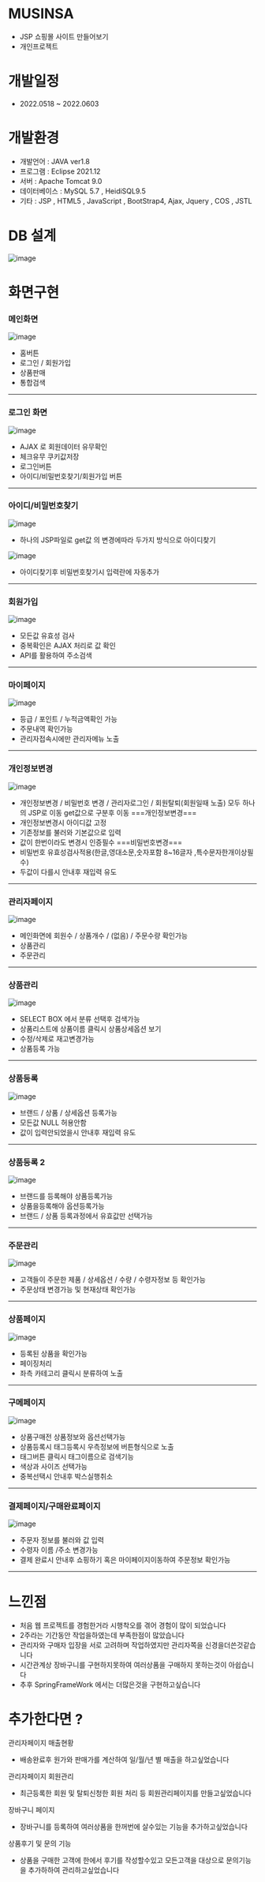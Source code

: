 # MUSINSA
- JSP 쇼핑몰 사이트 만들어보기
- 개인프로젝트
# 개발일정
- 2022.0518 ~ 2022.0603
# 개발환경
- 개발언어 : JAVA ver1.8
- 프로그램 : Eclipse 2021.12
- 서버 : Apache Tomcat 9.0
- 데이터베이스 : MySQL 5.7 , HeidiSQL9.5
- 기타 : JSP , HTML5 , JavaScript , BootStrap4,
       Ajax, Jquery , COS , JSTL 
# DB 설계
![image](https://user-images.githubusercontent.com/102267923/172859685-65b907c0-c551-4950-8b58-978494417daf.png)
# 화면구현

<h3>메인화면</h3>

![image](https://user-images.githubusercontent.com/102267923/172863315-6ddc55ea-1aa2-4e47-9551-67e4e3b29e52.png)
- 홈버튼
- 로그인 / 회원가입
- 상품판매
- 통합검색

<hr/>

<h3>로그인 화면</h3>

![image](https://user-images.githubusercontent.com/102267923/172863970-72df1bf4-9d34-43cb-91b5-ac51b7ae8586.png)
- AJAX 로 회원데이터 유무확인
- 체크유무 쿠키값저장
- 로그인버튼
- 아이디/비밀번호찾기/회원가입 버튼

<hr/>


<h3>아이디/비밀번호찾기</h3>

![image](https://user-images.githubusercontent.com/102267923/172863724-52188f6b-8de9-4855-8ed1-f9248421c072.png)
- 하나의 JSP파일로 get값 의 변경에따라 두가지 방식으로 아이디찾기

![image](https://user-images.githubusercontent.com/102267923/172876459-225527a6-80f3-4b6e-91dc-34bfe274ac41.png)
- 아이디찾기후 비밀번호찾기시 입력란에 자동추가

<hr/>

<h3>회원가입</h3>

![image](https://user-images.githubusercontent.com/102267923/172865135-dfe27251-7695-406e-a240-9d2c8e32f19a.png)
- 모든값 유효성 검사
- 중복확인은 AJAX 처리로 값 확인
- API를 활용하여 주소검색

<hr/>

<h3>마이페이지</h3>

![image](https://user-images.githubusercontent.com/102267923/172864966-f205b327-aeef-4ac1-ab99-bb133e98306c.png)
- 등급 / 포인트 / 누적금액확인 가능
- 주문내역 확인가능
- 관리자접속시에만 관리자메뉴 노출

<hr/>

<h3>개인정보변경</h3>

![image](https://user-images.githubusercontent.com/102267923/172865550-dbd2a17f-2241-4f82-8232-64f1bfb889d0.png)

- 개인정보변경 / 비밀번호 변경 / 관리자로그인 / 회원탈퇴(회원일때 노출) 모두 하나의 JSP로 이동 get값으로 구분후 이동
===개인정보변경===
- 개인정보변경시 아이디값 고정
- 기존정보를 불러와 기본값으로 입력
- 값이 한번이라도 변경시 인증필수
===비밀번호변경===
- 비밀번호 유효성검사적용(한글,영대소문,숫자포함 8~16글자 ,특수문자한개이상필수)
- 두값이 다를시 안내후 재입력 유도

<hr/>

<h3>관리자페이지</h3>

![image](https://user-images.githubusercontent.com/102267923/172866404-fe0c716f-8b6d-40ef-8cee-a006e05c4160.png)
- 메인화면에 회원수 / 상품개수 / (없음) / 주문수량 확인가능
- 상품관리
- 주문관리

<hr/>

<h3>상품관리</h3>

![image](https://user-images.githubusercontent.com/102267923/172866607-d2bd6340-7c6f-4b4f-996e-5d75146b8597.png)
- SELECT BOX 에서 분류 선택후 검색가능
- 상품리스트에 상품이름 클릭시 상품상세옵션 보기
- 수정/삭제로 재고변경가능
- 상품등록 가능

<hr/>

<h3>상품등록</h3>

![image](https://user-images.githubusercontent.com/102267923/172867035-19c1563e-e2f6-4c93-9f34-a4581551149d.png)
- 브랜드 / 상품 / 상세옵션 등록가능
- 모든값 NULL 허용안함
- 값이 입력안되었을시 안내후 재입력 유도

<hr/>

<h3>상품등록 2</h3>

![image](https://user-images.githubusercontent.com/102267923/172867376-24cd18d5-421d-4e13-9358-e988e7273fef.png)
- 브랜드를 등록해야 상품등록가능
- 상품을등록해야 옵션등록가능
- 브랜드 / 상품 등록과정에서 유효값만 선택가능

<hr/>

<h3>주문관리</h3>

![image](https://user-images.githubusercontent.com/102267923/172867474-efcf1d5d-3645-442d-acba-bf8666ec20a2.png)
- 고객들이 주문한 제품 / 상세옵션 / 수량 / 수령자정보 등 확인가능
- 주문상태 변경가능 및 현재상태 확인가능

<hr/>

<h3>상품페이지</h3>

![image](https://user-images.githubusercontent.com/102267923/172867587-fcbf25bb-180e-4760-adcc-84d312728a7d.png)
- 등록된 상품을 확인가능 
- 페이징처리 
- 좌측 카테고리 클릭시 분류하여 노출

<hr/>

<h3>구메페이지</h3>

![image](https://user-images.githubusercontent.com/102267923/172867760-d883513f-ef07-4912-ba0b-eac8950e1986.png)
- 상품구매전 상품정보와 옵션선택가능
- 상품등록시 태그등록시 우측정보에 버튼형식으로 노출 
- 태그버튼 클릭시 태그이름으로 검색기능
- 색상과 사이즈 선택가능 
- 중복선택시 안내후 박스실행취소

<hr/>

<h3>결제페이지/구매완료페이지</h3>

![image](https://user-images.githubusercontent.com/102267923/172867878-d81a057e-17d0-4b27-8544-577ca6206d46.png)
- 주문자 정보를 불러와 값 입력
- 수령자 이름 /주소 변경가능
- 결제 완료시 안내후 쇼핑하기 혹은 마이페이지이동하여 주문정보 확인가능
<hr/>

# 느낀점 
- 처음 웹 프로젝트를 경험한거라 시행착오를 겪어 경험이 많이 되었습니다
- 2주라는 기간동안 작업을하였는데 부족한점이 많았습니다
- 관리자와 구매자 입장을 서로 고려하며 작업하였지만 관리자쪽을 신경을더쓴것같습니다
- 시간관계상 장바구니를 구현하지못하여 여러상품을 구매하지 못하는것이 아쉽습니다
- 추후 SpringFrameWork 에서는 더많은것을 구현하고싶습니다

# 추가한다면 ? 

관리자페이지 매출현황

- 배송완료후 원가와 판매가를 계산하여 일/월/년 별 매출을 하고싶었습니다

관리자페이지 회원관리

- 최근등록한 회원 및 탈퇴신청한 회원 처리 등 회원관리페이지를 만들고싶었습니다

장바구니 페이지

- 장바구니를 등록하여 여러상품을 한꺼번에 살수있는 기능을 추가하고싶었습니다

상품후기 및 문의 기능

- 상품을 구매한 고객에 한에서 후기를 작성할수있고 모든고객을 대상으로 문의기능을 추가하하여 관리하고싶었습니다
